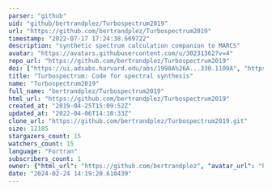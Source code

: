 ```yaml
---
parser: "github"
uid: "github/bertrandplez/Turbospectrum2019"
url: "https://github.com/bertrandplez/Turbospectrum2019"
timestamp: "2022-07-17 17:24:38.669722"
description: "synthetic spectrum calculation companion to MARCS"
avatar: "https://avatars.githubusercontent.com/u/30231362?v=4"
repo_url: "https://github.com/bertrandplez/Turbospectrum2019"
doi: ["https://ui.adsabs.harvard.edu/abs/1998A%26A...330.1109A", "https://ui.adsabs.harvard.edu/abs/2012ascl.soft05004P/abstract"]
title: "Turbospectrum: Code for spectral synthesis"
name: "Turbospectrum2019"
full_name: "bertrandplez/Turbospectrum2019"
html_url: "https://github.com/bertrandplez/Turbospectrum2019"
created_at: "2019-04-25T15:09:52Z"
updated_at: "2022-04-06T14:10:33Z"
clone_url: "https://github.com/bertrandplez/Turbospectrum2019.git"
size: 12185
stargazers_count: 15
watchers_count: 15
language: "Fortran"
subscribers_count: 1
owner: {"html_url": "https://github.com/bertrandplez", "avatar_url": "https://avatars.githubusercontent.com/u/30231362?v=4", "login": "bertrandplez", "type": "User"}
date: "2024-02-24 14:19:20.610439"
---
```

